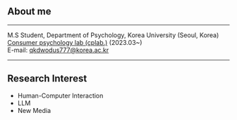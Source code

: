 ## About me
------------------------------

M.S Student, Department of Psychology, Korea University (Seoul, Korea)    
[Consumer psychology lab (cplab.)](https://www.captainkorea411.kr/) (2023.03~)    
E-mail: qkdwodus777@korea.ac.kr

------------
## Research Interest
- Human-Computer Interaction
- LLM
- New Media



<!--
**JaeYeonBang/JaeYeonBang** is a ✨ _special_ ✨ repository because its `README.md` (this file) appears on your GitHub profile.

Here are some ideas to get you started:

- 🔭 I’m currently working on ...
- 🌱 I’m currently learning ...
- 👯 I’m looking to collaborate on ...
- 🤔 I’m looking for help with ...
- 💬 Ask me about ...
- 📫 How to reach me: ...
- 😄 Pronouns: ...
- ⚡ Fun fact: ...
-->
